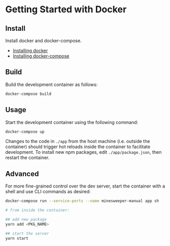 # Getting Started with Docker

## Install

Install docker and docker-compose.
- [Installing docker](https://docs.docker.com/desktop/)
- [Installing docker-compose](https://docs.docker.com/compose/install/)

## Build

Build the development container as follows:

```bash
docker-compose build
```

## Usage

Start the development container using the following command:

```bash
docker-compose up
```

Changes to the code in `./app` from the host machine (i.e. outside the container) should trigger hot reloads inside the container to facilitate development. To install new npm packages, edit `./app/package.json`, then restart the container.

## Advanced

For more fine-grained control over the dev server, start the container with a shell and use CLI commands as desired:

```bash
docker-compose run --service-ports --name minesweeper-manual app sh

# from inside the container: 

## add new package
yarn add <PKG_NAME>

## start the server
yarn start
```
